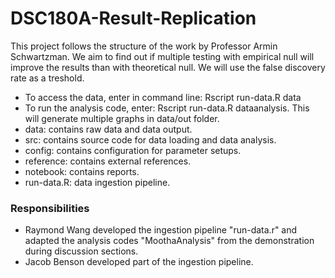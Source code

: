 # DSC180A-Result-Replication
This project follows the structure of the work by Professor Armin Schwartzman. We aim to find out if multiple testing with empirical null will improve the results than with theoretical null. We will use the false discovery rate as a treshold. 
- To access the data, enter in command line: Rscript run-data.R data
- To run the analysis code, enter: Rscript run-data.R dataanalysis. This will generate multiple graphs in data/out folder.
- data: contains raw data and data output.
- src: contains source code for data loading and data analysis.
- config: contains configuration for parameter setups.
- reference: contains external references.
- notebook: contains reports.
- run-data.R: data ingestion pipeline.


### Responsibilities
- Raymond Wang developed the ingestion pipeline "run-data.r" and adapted the analysis codes "MoothaAnalysis" from the demonstration during discussion sections.
- Jacob Benson developed part of the ingestion pipeline.
